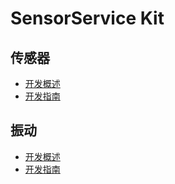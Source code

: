 # SensorService Kit

## 传感器
- [开发概述](../device/sensor-overview-as.md)
- [开发指南](../device/sensor-guidelines-as.md)

## 振动
- [开发概述](../device/vibrator-overview.md)
- [开发指南](../device/vibrator-guidelines-as.md)